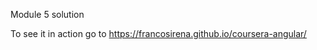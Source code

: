 Module 5 solution

To see it in action go to <a hred="https://francosirena.github.io/coursera-angular/mod5-solution"> https://francosirena.github.io/coursera-angular/ </a>
